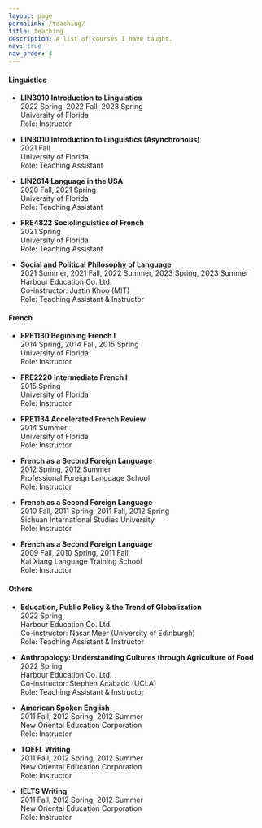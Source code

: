 ```yaml
---
layout: page
permalink: /teaching/
title: teaching
description: A list of courses I have taught.
nav: true
nav_order: 4
---
```

<h4>Linguistics</h4>

* <p><b>LIN3010 Introduction to Linguistics</b><br />
		2022 Spring, 2022 Fall, 2023 Spring<br />
		University of Florida<br />
		Role: Instructor</p>

* <p><b>LIN3010 Introduction to Linguistics (Asynchronous)</b><br /> 
		2021 Fall<br />
		University of Florida<br />
		Role: Teaching Assistant</p>

* <p><b>LIN2614 Language in the USA</b><br />
		2020 Fall, 2021 Spring<br />
		University of Florida<br />
		Role: Teaching Assistant</p>

* <p><b>FRE4822 Sociolinguistics of French</b><br />
		2021 Spring<br />
		University of Florida<br /> 
		Role: Teaching Assistant</p>

* <p><b>Social and Political Philosophy of Language</b><br />
		2021 Summer, 2021 Fall, 2022 Summer, 2023 Spring, 2023 Summer<br />
		Harbour Education Co. Ltd.<br />
		Co-instructor: Justin Khoo (MIT)<br />
		Role: Teaching Assistant & Instructor</p>

<h4>French</h4>

* <p><b>FRE1130 Beginning French I </b><br />
		2014 Spring, 2014 Fall, 2015 Spring<br />
		University of Florida<br />
		Role: Instructor</p>

* <p><b>FRE2220 Intermediate French I</b><br />
		2015 Spring<br />
		University of Florida<br />
		Role: Instructor</p>

* <p><b>FRE1134 Accelerated French Review</b><br />
		2014 Summer<br />
		University of Florida<br />
		Role: Instructor</p>

* <p><b>French as a Second Foreign Language</b><br /> 
		2012 Spring, 2012 Summer<br />
		Professional Foreign Language School<br />
		Role: Instructor</p>

* <p><b>French as a Second Foreign Language</b><br />
		2010 Fall, 2011 Spring, 2011 Fall, 2012 Spring<br />
		Sichuan International Studies University<br />
		Role: Instructor

* <p><b>French as a Second Foreign Language</b><br />
		2009 Fall, 2010 Spring, 2011 Fall<br />
		Kai Xiang Language Training School<br />
		Role: Instructor</p>

<h4>Others</h4>

* <p><b>Education, Public Policy & the Trend of Globalization</b><br />
		2022 Spring<br />
		Harbour Education Co. Ltd.<br />
		Co-instructor: Nasar Meer (University of Edinburgh)<br />
		Role: Teaching Assistant & Instructor</p>

* <p><b>Anthropology: Understanding Cultures through Agriculture of Food</b><br /> 
		2022 Spring<br />
		Harbour Education Co. Ltd.<br />
		Co-instructor: Stephen Acabado (UCLA)<br />
		Role: Teaching Assistant & Instructor</p>

* <p><b>American Spoken English</b><br />
		2011 Fall, 2012 Spring, 2012 Summer<br />
		New Oriental Education Corporation<br />
		Role: Instructor</p>

* <p><b>TOEFL Writing</b><br />
		2011 Fall, 2012 Spring, 2012 Summer<br />
		New Oriental Education Corporation<br />
		Role: Instructor</p>

* <p><b>IELTS Writing</b><br />
		2011 Fall, 2012 Spring, 2012 Summer<br />
		New Oriental Education Corporation<br />
		Role: Instructor</p>
